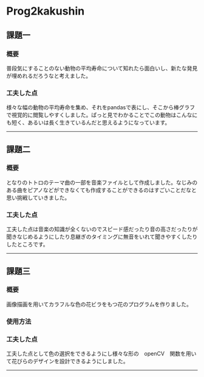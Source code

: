 # Prog2kakushin

## 課題一
### 概要
普段気にすることのない動物の平均寿命について知れたら面白いし、新たな発見が埋めれるだろうなと考えました。
### 工夫した点
様々な幅の動物の平均寿命を集め、それをpandasで表にし、そこから棒グラフで視覚的に閲覧しやすくしました。ぱっと見でわかることでこの動物はこんなにも短く、あるいは長く生きているんだと思えるようになっています。
***
## 課題二
### 概要
となりのトトロのテーマ曲の一部を音楽ファイルとして作成しました。なじみのある曲をピアノなどができなくても作成することができるのはすごいことだなと思い挑戦していきました。
### 工夫した点
工夫した点は音楽の知識が全くないのでスピード感だったり音の高さだったりが聞きなじめるようにしたり息継ぎのタイミングに無音をいれて聞きやすくしたりしたところです。
***
## 課題三
### 概要
画像描画を用いてカラフルな色の花ビラをもつ花のプログラムを作りました。
### 使用方法

### 工夫した点
工夫した点として色の選択をできるようにし様々な形の　openCV　関数を用いて花びらのデザインを設計できるようにしました。
***
